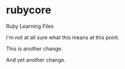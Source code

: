 # rubycore
Ruby Learning Files

I'm not at all sure what this means at this point.

This is another change.

And yet another change.
